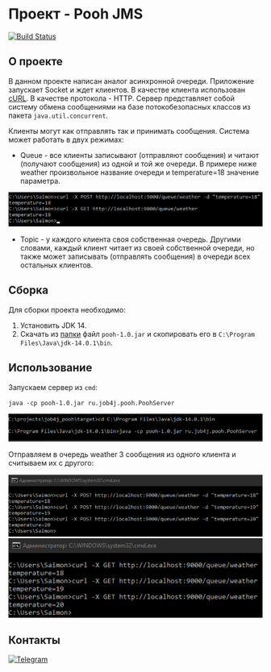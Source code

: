 
# Проект - Pooh JMS
[![Build Status](https://travis-ci.com/saimon494/job4j_pooh.svg?branch=master)](https://travis-ci.com/saimon494/job4j_pooh)

## О проекте

В данном проекте написан аналог асинхронной очереди. Приложение запускает Socket и ждет клиентов. 
В качестве клиента использован [cURL](https://curl.se/download.html). В качестве протокола - HTTP.
Сервер представляет собой систему обмена сообщениями на базе потокобезопасных классов из пакета `java.util.concurrent`.

Клиенты могут как отправлять так и принимать сообщения. Система может работать в двух режимах:

- Queue - все клиенты записывают (отправляют сообщения) и читают (получают сообщения) из одной и той же очереди. 
В примере ниже weather произвольное название очереди и temperature=18 значение параметра.  


![pooh2](images/pooh2.png)


- Topic - у каждого клиента своя собственная очередь. Другими словами, каждый клиент читает из своей собственной очереди, но также может записывать (отправлять сообщения) в очереди всех остальных клиентов.

## Сборка

Для сборки проекта необходимо:
1. Установить JDK 14.
2. Скачать из [папки](https://github.com/saimon494/job4j_pooh/tree/master/target) файл `pooh-1.0.jar` и скопировать его в `C:\Program Files\Java\jdk-14.0.1\bin`.

## Использование
Запускаем сервер из `cmd`:
```
java -cp pooh-1.0.jar ru.job4j.pooh.PoohServer
```
![pooh1](images/pooh1.png)

Отправляем в очередь weather 3 сообщения из одного клиента и считываем их с другого:

![pooh3](images/pooh3.png)
![pooh4](images/pooh4.png)

## Контакты
[![Telegram](https://img.shields.io/badge/Telegram-blue?logo=telegram)](https://t.me/Saimon494)